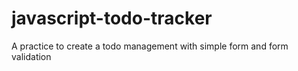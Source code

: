 # javascript-todo-tracker
A practice to create a todo management with simple form and form validation
